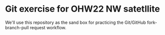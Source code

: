 # Git exercise for OHW22 NW satetllite

We'll use this repository as the sand box for practicing the Git/GitHub fork-branch-pull request workflow.
